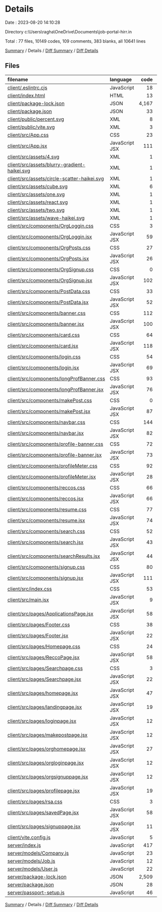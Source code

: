 # Details

Date : 2023-08-20 14:10:28

Directory c:\\Users\\ragha\\OneDrive\\Documents\\job-portal-hirr.in

Total : 77 files,  10149 codes, 109 comments, 383 blanks, all 10641 lines

[Summary](results.md) / Details / [Diff Summary](diff.md) / [Diff Details](diff-details.md)

## Files
| filename | language | code | comment | blank | total |
| :--- | :--- | ---: | ---: | ---: | ---: |
| [client/.eslintrc.cjs](/client/.eslintrc.cjs) | JavaScript | 18 | 1 | 2 | 21 |
| [client/index.html](/client/index.html) | HTML | 13 | 0 | 3 | 16 |
| [client/package-lock.json](/client/package-lock.json) | JSON | 4,167 | 0 | 1 | 4,168 |
| [client/package.json](/client/package.json) | JSON | 33 | 0 | 1 | 34 |
| [client/public/percent.svg](/client/public/percent.svg) | XML | 8 | 0 | 0 | 8 |
| [client/public/vite.svg](/client/public/vite.svg) | XML | 3 | 0 | 1 | 4 |
| [client/src/App.css](/client/src/App.css) | CSS | 23 | 1 | 2 | 26 |
| [client/src/App.jsx](/client/src/App.jsx) | JavaScript JSX | 111 | 2 | 17 | 130 |
| [client/src/assets/4.svg](/client/src/assets/4.svg) | XML | 1 | 0 | 0 | 1 |
| [client/src/assets/blurry-gradient-haikei.svg](/client/src/assets/blurry-gradient-haikei.svg) | XML | 1 | 0 | 0 | 1 |
| [client/src/assets/circle-scatter-haikei.svg](/client/src/assets/circle-scatter-haikei.svg) | XML | 1 | 0 | 0 | 1 |
| [client/src/assets/cube.svg](/client/src/assets/cube.svg) | XML | 6 | 0 | 1 | 7 |
| [client/src/assets/one.svg](/client/src/assets/one.svg) | XML | 1 | 0 | 0 | 1 |
| [client/src/assets/react.svg](/client/src/assets/react.svg) | XML | 1 | 0 | 0 | 1 |
| [client/src/assets/two.svg](/client/src/assets/two.svg) | XML | 1 | 0 | 0 | 1 |
| [client/src/assets/wave-haikei.svg](/client/src/assets/wave-haikei.svg) | XML | 1 | 0 | 0 | 1 |
| [client/src/components/OrgLoggin.css](/client/src/components/OrgLoggin.css) | CSS | 3 | 0 | 1 | 4 |
| [client/src/components/OrgLoggin.jsx](/client/src/components/OrgLoggin.jsx) | JavaScript JSX | 59 | 0 | 6 | 65 |
| [client/src/components/OrgPosts.css](/client/src/components/OrgPosts.css) | CSS | 27 | 0 | 0 | 27 |
| [client/src/components/OrgPosts.jsx](/client/src/components/OrgPosts.jsx) | JavaScript JSX | 26 | 0 | 3 | 29 |
| [client/src/components/OrgSignup.css](/client/src/components/OrgSignup.css) | CSS | 0 | 0 | 1 | 1 |
| [client/src/components/OrgSignup.jsx](/client/src/components/OrgSignup.jsx) | JavaScript JSX | 102 | 21 | 9 | 132 |
| [client/src/components/PostData.css](/client/src/components/PostData.css) | CSS | 33 | 0 | 2 | 35 |
| [client/src/components/PostData.jsx](/client/src/components/PostData.jsx) | JavaScript JSX | 52 | 0 | 5 | 57 |
| [client/src/components/banner.css](/client/src/components/banner.css) | CSS | 112 | 3 | 1 | 116 |
| [client/src/components/banner.jsx](/client/src/components/banner.jsx) | JavaScript JSX | 100 | 0 | 2 | 102 |
| [client/src/components/card.css](/client/src/components/card.css) | CSS | 64 | 0 | 0 | 64 |
| [client/src/components/card.jsx](/client/src/components/card.jsx) | JavaScript JSX | 118 | 0 | 13 | 131 |
| [client/src/components/login.css](/client/src/components/login.css) | CSS | 54 | 0 | 1 | 55 |
| [client/src/components/login.jsx](/client/src/components/login.jsx) | JavaScript JSX | 69 | 0 | 7 | 76 |
| [client/src/components/longProfBanner.css](/client/src/components/longProfBanner.css) | CSS | 93 | 2 | 2 | 97 |
| [client/src/components/longProfBanner.jsx](/client/src/components/longProfBanner.jsx) | JavaScript JSX | 76 | 0 | 9 | 85 |
| [client/src/components/makePost.css](/client/src/components/makePost.css) | CSS | 0 | 0 | 1 | 1 |
| [client/src/components/makePost.jsx](/client/src/components/makePost.jsx) | JavaScript JSX | 87 | 0 | 8 | 95 |
| [client/src/components/navbar.css](/client/src/components/navbar.css) | CSS | 144 | 1 | 5 | 150 |
| [client/src/components/navbar.jsx](/client/src/components/navbar.jsx) | JavaScript JSX | 82 | 0 | 8 | 90 |
| [client/src/components/profile-banner.css](/client/src/components/profile-banner.css) | CSS | 72 | 2 | 1 | 75 |
| [client/src/components/profile-banner.jsx](/client/src/components/profile-banner.jsx) | JavaScript JSX | 73 | 0 | 8 | 81 |
| [client/src/components/profileMeter.css](/client/src/components/profileMeter.css) | CSS | 92 | 4 | 1 | 97 |
| [client/src/components/profileMeter.jsx](/client/src/components/profileMeter.jsx) | JavaScript JSX | 28 | 0 | 3 | 31 |
| [client/src/components/reccos.css](/client/src/components/reccos.css) | CSS | 66 | 2 | 2 | 70 |
| [client/src/components/reccos.jsx](/client/src/components/reccos.jsx) | JavaScript JSX | 66 | 0 | 13 | 79 |
| [client/src/components/resume.css](/client/src/components/resume.css) | CSS | 77 | 1 | 1 | 79 |
| [client/src/components/resume.jsx](/client/src/components/resume.jsx) | JavaScript JSX | 74 | 0 | 3 | 77 |
| [client/src/components/search.css](/client/src/components/search.css) | CSS | 52 | 1 | 1 | 54 |
| [client/src/components/search.jsx](/client/src/components/search.jsx) | JavaScript JSX | 43 | 0 | 6 | 49 |
| [client/src/components/searchResults.jsx](/client/src/components/searchResults.jsx) | JavaScript JSX | 44 | 0 | 10 | 54 |
| [client/src/components/signup.css](/client/src/components/signup.css) | CSS | 80 | 0 | 5 | 85 |
| [client/src/components/signup.jsx](/client/src/components/signup.jsx) | JavaScript JSX | 111 | 23 | 10 | 144 |
| [client/src/index.css](/client/src/index.css) | CSS | 53 | 4 | 9 | 66 |
| [client/src/main.jsx](/client/src/main.jsx) | JavaScript JSX | 9 | 0 | 2 | 11 |
| [client/src/pages/ApplicationsPage.jsx](/client/src/pages/ApplicationsPage.jsx) | JavaScript JSX | 58 | 0 | 11 | 69 |
| [client/src/pages/Footer.css](/client/src/pages/Footer.css) | CSS | 38 | 2 | 7 | 47 |
| [client/src/pages/Footer.jsx](/client/src/pages/Footer.jsx) | JavaScript JSX | 22 | 0 | 3 | 25 |
| [client/src/pages/Homepage.css](/client/src/pages/Homepage.css) | CSS | 24 | 0 | 0 | 24 |
| [client/src/pages/ReccoPage.jsx](/client/src/pages/ReccoPage.jsx) | JavaScript JSX | 58 | 0 | 11 | 69 |
| [client/src/pages/Searchpage.css](/client/src/pages/Searchpage.css) | CSS | 3 | 0 | 0 | 3 |
| [client/src/pages/Searchpage.jsx](/client/src/pages/Searchpage.jsx) | JavaScript JSX | 22 | 0 | 3 | 25 |
| [client/src/pages/homepage.jsx](/client/src/pages/homepage.jsx) | JavaScript JSX | 47 | 1 | 4 | 52 |
| [client/src/pages/landingpage.jsx](/client/src/pages/landingpage.jsx) | JavaScript JSX | 19 | 1 | 3 | 23 |
| [client/src/pages/loginpage.jsx](/client/src/pages/loginpage.jsx) | JavaScript JSX | 12 | 0 | 3 | 15 |
| [client/src/pages/makepostpage.jsx](/client/src/pages/makepostpage.jsx) | JavaScript JSX | 12 | 0 | 2 | 14 |
| [client/src/pages/orghomepage.jsx](/client/src/pages/orghomepage.jsx) | JavaScript JSX | 27 | 0 | 3 | 30 |
| [client/src/pages/orgloginpage.jsx](/client/src/pages/orgloginpage.jsx) | JavaScript JSX | 12 | 0 | 2 | 14 |
| [client/src/pages/orgsignuppage.jsx](/client/src/pages/orgsignuppage.jsx) | JavaScript JSX | 12 | 0 | 2 | 14 |
| [client/src/pages/profilepage.jsx](/client/src/pages/profilepage.jsx) | JavaScript JSX | 19 | 0 | 3 | 22 |
| [client/src/pages/rsa.css](/client/src/pages/rsa.css) | CSS | 3 | 0 | 0 | 3 |
| [client/src/pages/savedPage.jsx](/client/src/pages/savedPage.jsx) | JavaScript JSX | 58 | 0 | 11 | 69 |
| [client/src/pages/signuppage.jsx](/client/src/pages/signuppage.jsx) | JavaScript JSX | 11 | 0 | 2 | 13 |
| [client/vite.config.js](/client/vite.config.js) | JavaScript | 5 | 0 | 2 | 7 |
| [server/index.js](/server/index.js) | JavaScript | 417 | 35 | 103 | 555 |
| [server/models/Company.js](/server/models/Company.js) | JavaScript | 23 | 0 | 4 | 27 |
| [server/models/Job.js](/server/models/Job.js) | JavaScript | 12 | 1 | 4 | 17 |
| [server/models/User.js](/server/models/User.js) | JavaScript | 22 | 0 | 4 | 26 |
| [server/package-lock.json](/server/package-lock.json) | JSON | 2,509 | 0 | 1 | 2,510 |
| [server/package.json](/server/package.json) | JSON | 28 | 0 | 1 | 29 |
| [server/passport-setup.js](/server/passport-setup.js) | JavaScript | 46 | 1 | 7 | 54 |

[Summary](results.md) / Details / [Diff Summary](diff.md) / [Diff Details](diff-details.md)